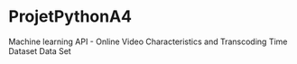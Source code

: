 # ProjetPythonA4
Machine learning API - Online Video Characteristics and Transcoding Time Dataset Data Set
